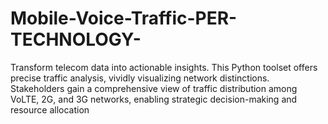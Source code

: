 # Mobile-Voice-Traffic-PER-TECHNOLOGY-
Transform telecom data into actionable insights. This Python toolset offers precise traffic analysis, vividly visualizing network distinctions. Stakeholders gain a comprehensive view of traffic distribution among VoLTE, 2G, and 3G networks, enabling strategic decision-making and resource allocation
